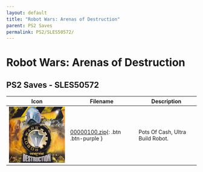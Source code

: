 ```yaml
---
layout: default
title: "Robot Wars: Arenas of Destruction"
parent: PS2 Saves
permalink: PS2/SLES50572/
---
```

# Robot Wars: Arenas of Destruction

## PS2 Saves - SLES50572

| Icon | Filename | Description |
|------|----------|-------------|
| ![Robot Wars: Arenas of Destruction](icon0.png) | [00000100.zip](00000100.zip){: .btn .btn-purple } | Pots Of Cash, Ultra Build Robot. |
